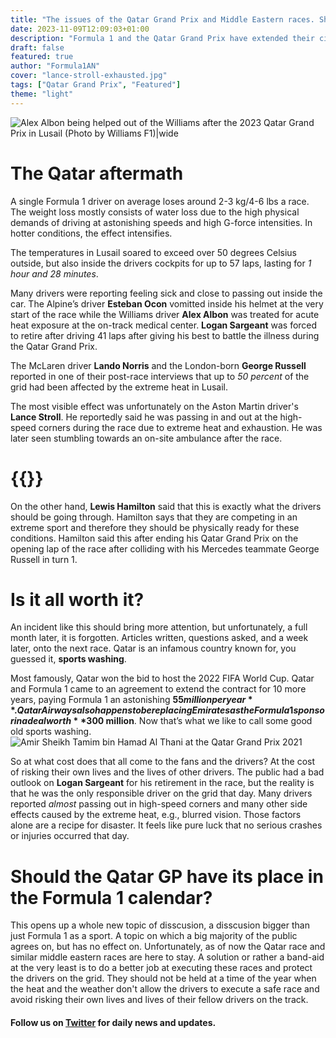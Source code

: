 ```yaml
---
title: "The issues of the Qatar Grand Prix and Middle Eastern races. Should they have a place in the F1 calendar?"
date: 2023-11-09T12:09:03+01:00
description: "Formula 1 and the Qatar Grand Prix have extended their circuit contract for 10 more years. Slow speed corners, night time races and big spectacles, but at what cost does it all come when it comes to the 20 best drivers in the world?"
draft: false
featured: true
author: "Formula1AN"
cover: "lance-stroll-exhausted.jpg"
tags: ["Qatar Grand Prix", "Featured"]
theme: "light"
---
```


![Alex Albon being helped out of the Williams after the 2023 Qatar Grand Prix in Lusail (Photo by Williams F1)|wide](https://cdn.williamsf1.tech/images/fnx611yr/production/0544f95ed02bbdf5476bffe2521ebeec0f29ba78-5738x3826.jpg?w=1200&auto=format)

# The Qatar aftermath

A single Formula 1 driver on average loses around 2-3 kg/4-6 lbs a race. The weight loss mostly consists of water loss due to the high physical demands of driving at astonishing speeds and high G-force intensities. In hotter conditions, the effect intensifies.

The temperatures in Lusail soared to exceed over 50 degrees Celsius outside, but also inside the drivers cockpits for up to 57 laps, lasting for *1 hour and 28 minutes*.

Many drivers were reporting feeling sick and close to passing out inside the car. The Alpine’s driver **Esteban Ocon** vomitted inside his helmet at the very start of the race while the Williams driver **Alex Albon** was treated for acute heat exposure at the on-track medical center. **Logan Sargeant** was forced to retire after driving 41 laps after giving his best to battle the illness during the Qatar Grand Prix.

The McLaren driver **Lando Norris** and the London-born **George Russell** reported in one of their post-race interviews that up to *50 percent* of the grid had been affected by the extreme heat in Lusail.

The most visible effect was unfortunately on the Aston Martin driver's **Lance Stroll**. He reportedly said he was passing in and out at the high-speed corners during the race due to extreme heat and exhaustion. He was later seen stumbling towards an on-site ambulance after the race.

# {{<tweet user="startonpole" id="1711093910057926718">}} 

On the other hand, **Lewis Hamilton** said that this is exactly what the drivers should be going through. Hamilton says that they are competing in an extreme sport and therefore they should be physically ready for these conditions. Hamilton said this after ending his Qatar Grand Prix on the opening lap of the race after colliding with his Mercedes teammate George Russell in turn 1.

# Is it all worth it?

An incident like this should bring more attention, but unfortunately, a full month later, it is forgotten. Articles written, questions asked, and a week later, onto the next race. Qatar is an infamous country known for, you guessed it, **sports washing**.

Most famously, Qatar won the bid to host the 2022 FIFA World Cup. Qatar and Formula 1 came to an agreement to extend the contract for 10 more years, paying Formula 1 an astonishing **$55 million per year**. Qatar Airways also happens to be replacing Emirates as the Formula 1 sponsor in a deal worth **$300 million**. Now that’s what we like to call some good old sports washing.
![Amir Sheikh Tamim bin Hamad Al Thani at the Qatar Grand Prix 2021](https://www.diwan.gov.qa/-/media/Diwan-Amiri/Images/News-Images/HH/Activities-and-occasions/2021/November/21/F1/6.ashx?iar=1)

So at what cost does that all come to the fans and the drivers? At the cost of risking their own lives and the lives of other drivers. The public had a bad outlook on **Logan Sargeant** for his retirement in the race, but the reality is that he was the only responsible driver on the grid that day. Many drivers reported *almost* passing out in high-speed corners and many other side effects caused by the extreme heat, e.g., blurred vision. Those factors alone are a recipe for disaster. It feels like pure luck that no serious crashes or injuries occurred that day.

# Should the Qatar GP have its place in the Formula 1 calendar?

This opens up a whole new topic of disscusion, a disscusion bigger than just Formula 1 as a sport. A topic on which a big majority of the public agrees on, but has no effect on. Unfortunately, as of now the Qatar race and similar middle eastern races are here to stay. A solution or rather a band-aid at the very least is to do a better job at executing these races and protect the drivers on the grid. They should not be held at a time of the year when the heat and the weather don't allow the drivers to execute a safe race and avoid risking their own lives and lives of their fellow drivers on the track.

#### Follow us on [Twitter](https://twitter.com/formula1an) for daily news and updates.

<div class="poll_qatar" markdown ="1">
    <div class="question"></div>
    <div class="answers"></div>
</div>
